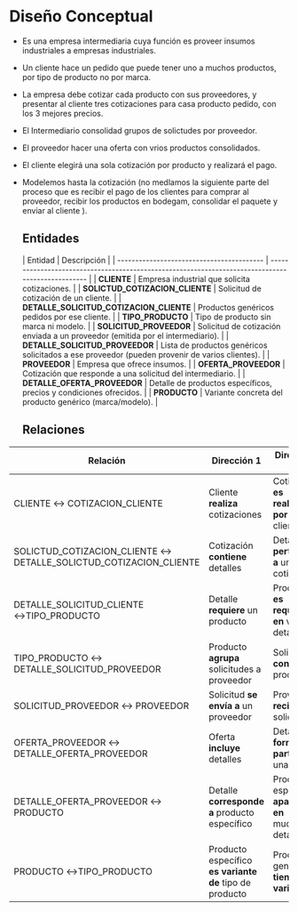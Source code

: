 # Diseño Conceptual

* Es una empresa intermediaria cuya función es proveer insumos industriales a empresas industriales.
* Un cliente hace un pedido que puede tener uno a muchos productos, por tipo de producto no por marca.
* La empresa debe cotizar cada producto con sus proveedores, y presentar al cliente tres cotizaciones para casa producto pedido, con los 3 mejores precios.
* El Intermediario consolidad grupos de solictudes por proveedor.
* El proveedor hacer una oferta con vrios productos consolidados.
* El cliente elegirá una sola cotización por producto y realizará el pago.
* Modelemos hasta la cotización (no medlamos la siguiente parte del proceso que es recibir el pago de los clientes para comprar al proveedor, recibir los productos en bodegam, consolidar el paquete y enviar al cliente ).
  
  ## Entidades
  
  | Entidad                                 | Descripción                                                                                    |
| ----------------------------------------- | ------------------------------------------------------------------------------------------------- |
| **CLIENTE**                       | Empresa industrial que solicita cotizaciones.                                                   |
| **SOLICTUD_COTIZACION\_CLIENTE**           | Solicitud de cotización de un cliente.                                                         |
| **DETALLE\_SOLICITUD_COTIZACION\_CLIENTE**   | Productos genéricos pedidos por ese cliente.                                                   |
| **TIPO_PRODUCTO**            | Tipo de producto sin marca ni modelo.                                                           |
| **SOLICITUD\_PROVEEDOR**          | Solicitud de cotización enviada a un proveedor (emitida por el intermediario).                 |
| **DETALLE\_SOLICITUD\_PROVEEDOR** | Lista de productos genéricos solicitados a ese proveedor (pueden provenir de varios clientes). |
| **PROVEEDOR**                     | Empresa que ofrece insumos.                                                                     |
| **OFERTA\_PROVEEDOR**             | Cotización que responde a una solicitud del intermediario.                                     |
| **DETALLE\_OFERTA\_PROVEEDOR**    | Detalle de productos específicos, precios y condiciones ofrecidos.                             |
| **PRODUCTO**          | Variante concreta del producto genérico (marca/modelo).                                        |
  
  ## Relaciones

| Relación | Dirección 1 | Dirección 2 | Cardinalidad |
|-----------|-------------|--------------|--------------|
| CLIENTE ↔ COTIZACION\_CLIENTE | Cliente **realiza** cotizaciones | Cotización **es realizada por** un cliente | 1:N |
| SOLICTUD_COTIZACION\_CLIENTE ↔ DETALLE\_SOLICTUD_COTIZACION\_CLIENTE | Cotización **contiene** detalles | Detalle **pertenece a** una cotización | 1:N |
| DETALLE\_SOLICITUD\_CLIENTE ↔TIPO_PRODUCTO | Detalle **requiere** un producto | Producto **es requerido en** varios detalles | N:1 |
| TIPO_PRODUCTO ↔ DETALLE\_SOLICITUD\_PROVEEDOR | Producto **agrupa** solicitudes a proveedor | Solicitud **consolida** productos | 1:N |
| SOLICITUD\_PROVEEDOR ↔ PROVEEDOR | Solicitud **se envía a** un proveedor | Proveedor **recibe** solicitudes | N:1 |
| OFERTA\_PROVEEDOR ↔ DETALLE\_OFERTA\_PROVEEDOR | Oferta **incluye** detalles | Detalle **forma parte de** una oferta | 1:N |
| DETALLE\_OFERTA\_PROVEEDOR ↔ PRODUCTO | Detalle **corresponde a** producto específico | Producto específico **aparece en** muchos detalles | N:1 |
| PRODUCTO ↔TIPO_PRODUCTO | Producto específico **es variante de** tipo de producto | Producto genérico **tiene variantes** | N:1 |

